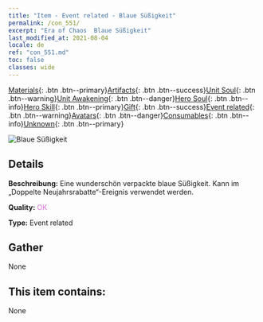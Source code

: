 ```yaml
---
title: "Item - Event related - Blaue Süßigkeit"
permalink: /con_551/
excerpt: "Era of Chaos  Blaue Süßigkeit"
last_modified_at: 2021-08-04
locale: de
ref: "con_551.md"
toc: false
classes: wide
---
```

 [Materials](/ItemsDE/){: .btn .btn--primary}[Artifacts](/ItemsDE/Artifacts/){: .btn .btn--success}[Unit Soul](/ItemsDE/UnitSoul/){: .btn .btn--warning}[Unit Awakening](/ItemsDE/UnitAwakening/){: .btn .btn--danger}[Hero Soul](/ItemsDE/HeroSoul/){: .btn .btn--info}[Hero Skill](/ItemsDE/HeroSkill/){: .btn .btn--primary}[Gift](/ItemsDE/Gift/){: .btn .btn--success}[Event related](/ItemsDE/Events/){: .btn .btn--warning}[Avatars](/ItemsDE/Avatars/){: .btn .btn--danger}[Consumables](/ItemsDE/Consumables/){: .btn .btn--info}[Unknown](/ItemsDE/Unknown/){: .btn .btn--primary}

 ![Blaue Süßigkeit](/images/t/i_10037.png)

## Details
 **Beschreibung:** Eine wunderschön verpackte blaue Süßigkeit. Kann im „Doppelte Neujahrsrabatte“-Ereignis verwendet werden.

 **Quality:** <span style="color: #DA70D6">OK</span>

 **Type:** Event related

## Gather

  None

## This item contains:

  None

